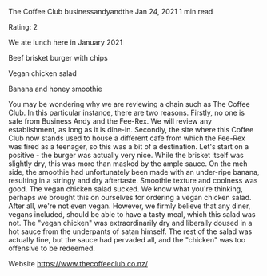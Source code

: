 The Coffee Club
businessandyandthe
Jan 24, 2021
1 min read

Rating: 2 

We ate lunch here in January 2021 

Beef brisket burger with chips 

Vegan chicken salad 

Banana and honey smoothie

You may be wondering why we are reviewing a chain such as The Coffee Club. In this particular instance, there are two reasons. Firstly, no one is safe from Business Andy and the Fee-Rex. We will review any establishment, as long as it is dine-in. Secondly, the site where this Coffee Club now stands used to house a different cafe from which the Fee-Rex was fired as a teenager, so this was a bit of a destination. Let's start on a positive - the burger was actually very nice. While the brisket itself was slightly dry, this was more than masked by the ample sauce. On the meh side, the smoothie had unfortunately been made with an under-ripe banana, resulting in a stringy and dry aftertaste. Smoothie texture and coolness was good. The vegan chicken salad sucked. We know what you're thinking, perhaps we brought this on ourselves for ordering a vegan chicken salad. After all, we're not even vegan. However, we firmly believe that any diner, vegans included, should be able to have a tasty meal, which this salad was not. The "vegan chicken" was extraordinarily dry and liberally doused in a hot sauce from the underpants of satan himself. The rest of the salad was actually fine, but the sauce had pervaded all, and the "chicken" was too offensive to be redeemed. 

Website https://www.thecoffeeclub.co.nz/